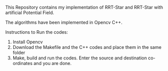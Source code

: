 This Repository contains my implementation of RRT-Star and RRT-Star with artificial Potential Field.

The algorithms have been implemented in Opencv C++.

Instructions to Run the codes:
1. Install Opencv
2. Download the Makefile and the C++ codes and place them in the same folder
3. Make, build and run the codes. Enter the source and destination co-ordinates and you are done.
